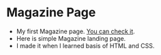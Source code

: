 # Magazine Page

- My first Magazine page. [You can check it](https://xenonsport.github.io/Magazine-Page/).
- Here is simple Magazine landing page.
- I made it when I learned basis of HTML and CSS.
